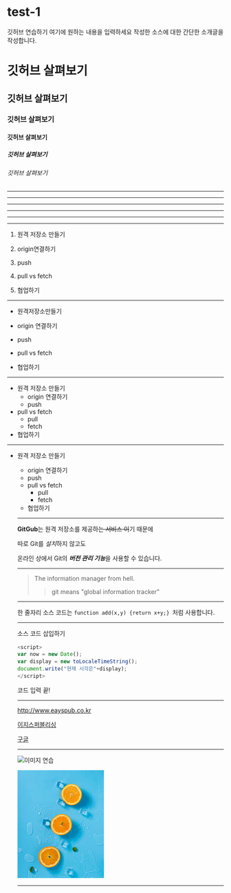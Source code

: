 # test-1
깃허브 연습하기
여기에 원하는 내용을 입력하세요
작성한 소스에 대한 간단한 소개글을 작성합니다.

# 깃허브 살펴보기


## 깃허브 살펴보기


### 깃허브 살펴보기


#### 깃허브 살펴보기


##### 깃허브 살펴보기


###### 깃허브 살펴보기

---

------------

-  -  -

***

********************

* * *

1. 원격 저장소 만들기

2. origin연결하기

3. push

4. pull vs fetch

5. 협업하기

---


- 원격저장소만들기

- origin 연결하기

- push

- pull vs fetch

- 협업하기


---


- 원격 저장소 만들기
  - origin 연결하기
  - push
- pull vs fetch
  - pull
  - fetch
- 협업하기


---


+ 원격 저장소 만들기
  - origin 연결하기
  - push
  + pull vs fetch
    * pull
    * fetch
  + 협업하기
  
  
  ---
  
  **GitGub**는 원격 저장소를 제공하~~는 서비스 이~~기 때문에 
  
  
  따로 Git를 *설치*하지 않고도
  
  
  온라인 상에서 Git의 ***버전 관리 기능***을 사용할 수 있습니다.
  
  
  ---
  
  >The information manager from hell.
  >> git means "global information tracker"
  
  
  
  ---
  
  한 줄자리 소스 코드는 `function add(x,y) {return x+y;} `처럼 사용합니다.
  
  
  ---
  
  소스 코드 삽입하기
  
  ```javascript
  <script>
  var now = new Date();
  var display = new toLocaleTimeString();
  document.write("현재 시각은"+display);
  </script>
  ```
  코드 입력 끝!
  
  
  ---
  
  <http://www.eayspub.co.kr>
  
  [이지스퍼블리싱](http://www.easypub.co.kr)
  
  [구글](https://google.com, "검색 사이트")
  
  
  
  ---
  
  ![이미지 연습](https://www.google.com/images/branding/googlelogo/1x/googlelogo_color_272x92dp.png) 
  
  
  ![오렌지](./images/orange.jpg)
  
  
  ---
